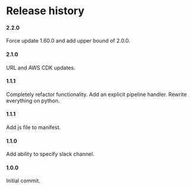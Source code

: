 # Release history

#### 2.2.0
Force update 1.60.0 and add upper bound of 2.0.0.

#### 2.1.0
URL and AWS CDK updates.

#### 1.1.1
Completely refactor functionality. Add an explicit pipeline handler.
Rewrite everything on python.

#### 1.1.1
Add js file to manifest.

#### 1.1.0
Add ability to specify slack channel.

#### 1.0.0
Initial commit.
